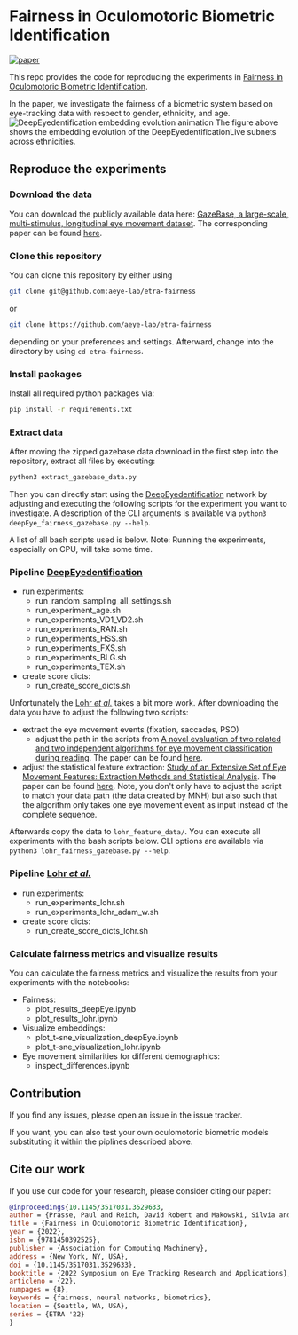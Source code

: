 # Fairness in Oculomotoric Biometric Identification
[![paper](https://img.shields.io/static/v1?label=paper&message=download%20link&color=brightgreen)](https://dl.acm.org/doi/10.1145/3517031.3529633)

This repo provides the code for reproducing the experiments in [Fairness in Oculomotoric Biometric Identification](https://doi.org/10.1145/3517031.3529633).

In the paper, we investigate the fairness of a biometric system based on eye-tracking data with respect to gender, ethnicity, and age.
![DeepEyedentification embedding evolution animation](https://user-images.githubusercontent.com/43832476/170812609-cb6d8b5a-cfc1-4e03-928a-b39596871229.gif)
The figure above shows the embedding evolution of the DeepEyedentificationLive subnets across ethnicities.


## Reproduce the experiments

### Download the data
You can download the publicly available data here: [GazeBase, a large-scale, multi-stimulus, longitudinal eye movement dataset](https://figshare.com/articles/dataset/GazeBase_Data_Repository/12912257). The corresponding paper can be found [here](https://www.nature.com/articles/s41597-021-00959-y).

### Clone this repository 
You can clone this repository by either using 
```bash
git clone git@github.com:aeye-lab/etra-fairness
```
or 
```bash
git clone https://github.com/aeye-lab/etra-fairness
```
depending on your preferences and settings.
Afterward, change into the directory by using `cd etra-fairness`.

### Install packages
Install all required python packages via:
```bash
pip install -r requirements.txt
```
### Extract data
After moving the zipped gazebase data download in the first step into the repository, extract all files by executing:
```bash
python3 extract_gazebase_data.py
```

Then you can directly start using the [DeepEyedentification](https://ecmlpkdd2019.org/downloads/paper/231.pdf) network by adjusting and executing the following scripts for the experiment you want to investigate. A description of the CLI arguments is available via `python3 deepEye_fairness_gazebase.py --help`.

A list of all bash scripts used is below. Note: Running the experiments, especially on CPU, will take some time.
### Pipeline [DeepEyedentification](https://ieeexplore.ieee.org/abstract/document/9555831)
* run experiments:
    * run_random_sampling_all_settings.sh
    * run_experiment_age.sh
    * run_experiments_VD1_VD2.sh
    * run_experiments_RAN.sh
    * run_experiments_HSS.sh
    * run_experiments_FXS.sh
    * run_experiments_BLG.sh
    * run_experiments_TEX.sh
* create score dicts:
    * run_create_score_dicts.sh

Unfortunately the [Lohr _et al._](https://ieeexplore.ieee.org/document/9304859) takes a bit more work. After downloading the data you have to adjust the following two scripts:
* extract the eye movement events (fixation, saccades, PSO)
    * adjust the path in the scripts from  [A novel evaluation of two related and two independent algorithms for eye movement classification during reading](https://digital.library.txstate.edu/handle/10877/6874). The paper can be found [here](https://link.springer.com/epdf/10.3758/s13428-018-1050-7).
* adjust the statistical feature extraction: [Study of an Extensive Set of Eye Movement Features: Extraction Methods and Statistical Analysis](https://digital.library.txstate.edu/handle/10877/6904). The paper can be found [here](https://pubmed.ncbi.nlm.nih.gov/33828682/). Note, you don't only have to adjust the script to match your data path (the data created by MNH) but also such that the algorithm only takes one eye movement event as input instead of the complete sequence.

Afterwards copy the data to `lohr_feature_data/`. You can execute all experiments with the bash scripts below. CLI options are available via  `python3 lohr_fairness_gazebase.py --help`.
### Pipeline [Lohr _et al._](https://ieeexplore.ieee.org/document/9304859)
* run experiments:
    * run_experiments_lohr.sh
    * run_experiments_lohr_adam_w.sh
* create score dicts:
    * run_create_score_dicts_lohr.sh

### Calculate fairness metrics and visualize results
You can calculate the fairness metrics and visualize the results from your experiments with the notebooks: 
* Fairness:
    * plot_results_deepEye.ipynb
    * plot_results_lohr.ipynb
* Visualize embeddings:
    * plot_t-sne_visualization_deepEye.ipynb
    * plot_t-sne_visualization_lohr.ipynb
* Eye movement similarities for different demographics:
    * inspect_differences.ipynb

## Contribution
If you find any issues, please open an issue in the issue tracker.

If you want, you can also test your own oculomotoric biometric models substituting it within the piplines described above. 


## Cite our work
If you use our code for your research, please consider citing our paper:

```bibtex
@inproceedings{10.1145/3517031.3529633,
author = {Prasse, Paul and Reich, David Robert and Makowski, Silvia and J\"{a}ger, Lena A. and Scheffer, Tobias},
title = {Fairness in Oculomotoric Biometric Identification},
year = {2022},
isbn = {9781450392525},
publisher = {Association for Computing Machinery},
address = {New York, NY, USA},
doi = {10.1145/3517031.3529633},
booktitle = {2022 Symposium on Eye Tracking Research and Applications},
articleno = {22},
numpages = {8},
keywords = {fairness, neural networks, biometrics},
location = {Seattle, WA, USA},
series = {ETRA '22}
}
```
